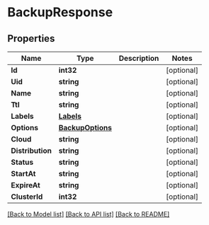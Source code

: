 # BackupResponse

## Properties
Name | Type | Description | Notes
------------ | ------------- | ------------- | -------------
**Id** | **int32** |  | [optional] 
**Uid** | **string** |  | [optional] 
**Name** | **string** |  | [optional] 
**Ttl** | **string** |  | [optional] 
**Labels** | [**Labels**](Labels.md) |  | [optional] 
**Options** | [**BackupOptions**](BackupOptions.md) |  | [optional] 
**Cloud** | **string** |  | [optional] 
**Distribution** | **string** |  | [optional] 
**Status** | **string** |  | [optional] 
**StartAt** | **string** |  | [optional] 
**ExpireAt** | **string** |  | [optional] 
**ClusterId** | **int32** |  | [optional] 

[[Back to Model list]](../README.md#documentation-for-models) [[Back to API list]](../README.md#documentation-for-api-endpoints) [[Back to README]](../README.md)


